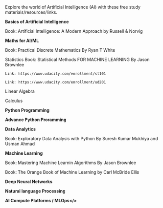 Explore the world of Artificial Intelligence (AI) with these free study materials/resources/links. 

<b>Basics of Artificial Intelligence</b>

  Book: Artificial Intelligence: A Modern Approach by Russell & Norvig

<b>Maths for AI/ML</b>

  Book: Practical Discrete Mathematics By Ryan T White

  Statistics 
    Book: Statistical Methods FOR MACHINE LEARNING By Jason Brownlee
  
    Link: https://www.udacity.com/enrollment/st101  
  
    Link: https://www.udacity.com/enrollment/ud201

  Linear Algebra 
  
  Calculus

<b>Python Programming</b>

<b>Advance Python Proramming</b>

<b>Data Analytics</b>

  Book: Exploratory Data Analysis with Python By Suresh Kumar Mukhiya and Usman Ahmad
  

<b>Machine Learning</b>

Book: Mastering Machine Learnin Algorithms By Jason Brownlee

Book: The Orange Book of Machine Learning by Carl McBride Ellis

<b>Deep Neural Networks</b>

<b>Natural language Processing</b>

<b>AI Compute Platforms / MLOps</></b>



